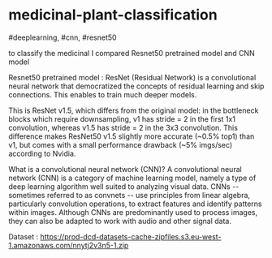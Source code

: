 # medicinal-plant-classification
#deeplearning, #cnn, #resnet50

to classify the medicinal I compared Resnet50 pretrained model and CNN model

Resnet50 pretrained model : 
ResNet (Residual Network) is a convolutional neural network that democratized the concepts of residual learning and skip connections. This enables to train much deeper models.

This is ResNet v1.5, which differs from the original model: in the bottleneck blocks which require downsampling, v1 has stride = 2 in the first 1x1 convolution, whereas v1.5 has stride = 2 in the 3x3 convolution. This difference makes ResNet50 v1.5 slightly more accurate (~0.5% top1) than v1, but comes with a small performance drawback (~5% imgs/sec) according to Nvidia.

What is a convolutional neural network (CNN)?
A convolutional neural network (CNN) is a category of machine learning model, namely a type of deep learning algorithm well suited to analyzing visual data. CNNs -- sometimes referred to as convnets -- use principles from linear algebra, particularly convolution operations, to extract features and identify patterns within images. Although CNNs are predominantly used to process images, they can also be adapted to work with audio and other signal data.

Dataset : https://prod-dcd-datasets-cache-zipfiles.s3.eu-west-1.amazonaws.com/nnytj2v3n5-1.zip
